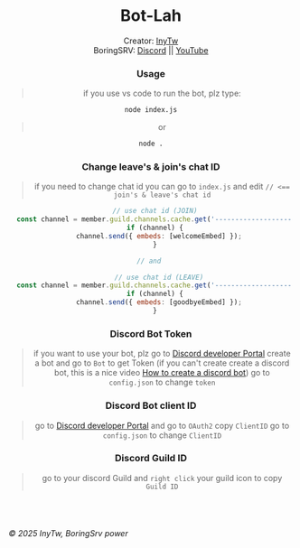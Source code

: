 <div align="center">
    <h1 id="Bot-lah">Bot-Lah</h1>

Creator: [InyTw](https://youtube.com/@InyTw87) 
<br>BoringSRV: [Discord](https://dsc.gg/boringsrv) || [YouTube](https://youtube.com/@Boringsrv-tw)

### Usage

> if you use vs code to run the bot, plz type:
```bash
node index.js
```
> or
```bash
node .
```
### Change leave's & join's chat ID
> if you need to change chat id
> you can go to `index.js` and edit `// <== join's & leave's chat id`

```js
  // use chat id (JOIN)
  const channel = member.guild.channels.cache.get('-------------------'); // <== join's chat ID
  if (channel) {
    channel.send({ embeds: [welcomeEmbed] });
  }

// and 

    // use chat id (LEAVE)
  const channel = member.guild.channels.cache.get('-------------------'); // <== leave's chat ID
  if (channel) {
    channel.send({ embeds: [goodbyeEmbed] });
  }
```

### Discord Bot Token

> if you want to use your bot, plz go to [Discord developer Portal](https://discord.com/developers/applications) create a bot
> and go to `Bot` to get Token
> (if you can't create create a discord bot, this is a nice video
> [How to create a discord bot](https://youtu.be/zrNloK9b1ro?si=Khlie8ExWLNWhz5p))
> go to `config.json` to change `token`

### Discord Bot client ID

> go to [Discord developer Portal](https://discord.com/developers/applications)
> and go to `OAuth2` copy `ClientID`
> go to `config.json` to change `ClientID`

### Discord Guild ID
> go to your discord Guild 
> and `right click` your guild icon to copy `Guild ID`

</div>
<br>
<br>
<h6>© 2025 InyTw, BoringSrv power</h6>